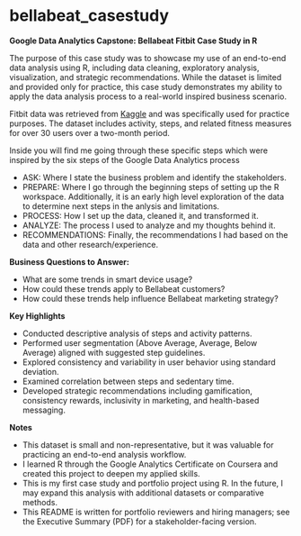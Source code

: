 # bellabeat_casestudy
**Google Data Analytics Capstone: Bellabeat Fitbit Case Study in R**

The purpose of this case study was to showcase my use of an end-to-end data analysis using R, including data cleaning, exploratory analysis, visualization, and strategic recommendations. While the dataset is limited and provided only for practice, this case study demonstrates my ability to apply the data analysis process to a real-world inspired business scenario.

Fitbit data was retrieved from [Kaggle](https://www.kaggle.com/datasets/arashnic/fitbit) and was specifically used for practice purposes. The dataset includes activity, steps, and related fitness measures for over 30 users over a two-month period.

Inside you will find me going through these specific steps which were inspired by the six steps of the Google Data Analytics process
* ASK: Where I state the business problem and identify the stakeholders.
* PREPARE: Where I go through the beginning steps of setting up the R workspace. Additionally, it is an early high level exploration of the data to determine next steps in the anlysis and limitations.
* PROCESS: How I set up the data, cleaned it, and transformed it.
* ANALYZE: The process I used to analyze and my thoughts behind it.
* RECOMMENDATIONS: Finally, the recommendations I had based on the data and other research/experience.

**Business Questions to Answer:**
* What are some trends in smart device usage?
* How could these trends apply to Bellabeat customers?
* How could these trends help influence Bellabeat marketing strategy?

**Key Highlights**
* Conducted descriptive analysis of steps and activity patterns.
* Performed user segmentation (Above Average, Average, Below Average) aligned with suggested step guidelines.
* Explored consistency and variability in user behavior using standard deviation.
* Examined correlation between steps and sedentary time.
* Developed strategic recommendations including gamification, consistency rewards, inclusivity in marketing, and health-based messaging.

**Notes**
* This dataset is small and non-representative, but it was valuable for practicing an end-to-end analysis workflow.  
* I learned R through the Google Analytics Certificate on Coursera and created this project to deepen my applied skills.  
* This is my first case study and portfolio project using R. In the future, I may expand this analysis with additional datasets or comparative methods.  
* This README is written for portfolio reviewers and hiring managers; see the Executive Summary (PDF) for a stakeholder-facing version.
